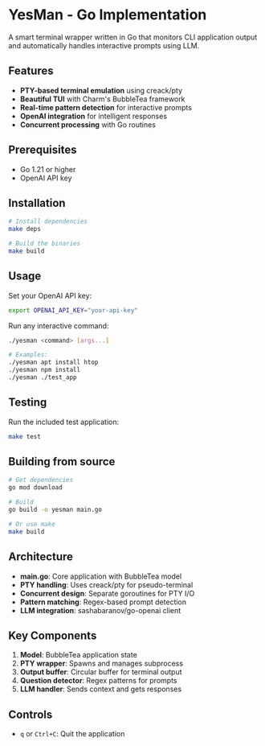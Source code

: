 # YesMan - Go Implementation

A smart terminal wrapper written in Go that monitors CLI application output and automatically handles interactive prompts using LLM.

## Features

- **PTY-based terminal emulation** using creack/pty
- **Beautiful TUI** with Charm's BubbleTea framework
- **Real-time pattern detection** for interactive prompts
- **OpenAI integration** for intelligent responses
- **Concurrent processing** with Go routines

## Prerequisites

- Go 1.21 or higher
- OpenAI API key

## Installation

```bash
# Install dependencies
make deps

# Build the binaries
make build
```

## Usage

Set your OpenAI API key:
```bash
export OPENAI_API_KEY="your-api-key"
```

Run any interactive command:
```bash
./yesman <command> [args...]

# Examples:
./yesman apt install htop
./yesman npm install
./yesman ./test_app
```

## Testing

Run the included test application:
```bash
make test
```

## Building from source

```bash
# Get dependencies
go mod download

# Build
go build -o yesman main.go

# Or use make
make build
```

## Architecture

- **main.go**: Core application with BubbleTea model
- **PTY handling**: Uses creack/pty for pseudo-terminal
- **Concurrent design**: Separate goroutines for PTY I/O
- **Pattern matching**: Regex-based prompt detection
- **LLM integration**: sashabaranov/go-openai client

## Key Components

1. **Model**: BubbleTea application state
2. **PTY wrapper**: Spawns and manages subprocess
3. **Output buffer**: Circular buffer for terminal output
4. **Question detector**: Regex patterns for prompts
5. **LLM handler**: Sends context and gets responses

## Controls

- `q` or `Ctrl+C`: Quit the application